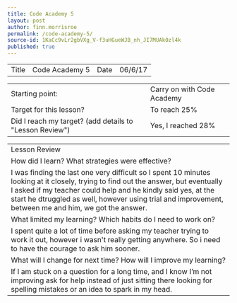 ```yaml
---
title: Code Academy 5
layout: post
author: finn.morrisroe
permalink: /code-academy-5/
source-id: 1KaCc9vLr2gbVXg_V-f3uHGueWJB_nh_JI7MUAk0zl4k
published: true
---
```

<table>
  <tr>
    <td>Title</td>
    <td>Code Academy 5</td>
    <td>Date</td>
    <td>06/6/17</td>
  </tr>
</table>


<table>
  <tr>
    <td>Starting point:</td>
    <td>Carry on with Code Academy</td>
  </tr>
  <tr>
    <td>Target for this lesson?</td>
    <td>To reach 25%</td>
  </tr>
  <tr>
    <td>Did I reach my target? 
(add details to "Lesson Review")</td>
    <td>Yes, I reached 28%</td>
  </tr>
</table>


<table>
  <tr>
    <td>Lesson Review</td>
  </tr>
  <tr>
    <td>How did I learn? What strategies were effective? </td>
  </tr>
  <tr>
    <td>I was finding the last one very difficult so I spent 10 minutes looking at it closely, trying to find out the answer, but eventually I asked if my teacher could help and he kindly said yes, at the start he dtruggled as well, however using trial and improvement, between me and him, we got the answer. </td>
  </tr>
  <tr>
    <td>What limited my learning? Which habits do I need to work on? </td>
  </tr>
  <tr>
    <td>I spent quite a lot of time before asking my teacher trying to work it out, however i wasn't really getting anywhere. So i need to have the courage to ask him sooner.</td>
  </tr>
  <tr>
    <td>What will I change for next time? How will I improve my learning?</td>
  </tr>
  <tr>
    <td>If I am stuck on a question for a long time, and I know I’m not improving ask for help instead of just sitting there looking for spelling mistakes or an idea to spark in my head.</td>
  </tr>
</table>



